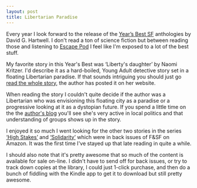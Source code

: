 ```yaml
---
layout: post
title: Libertarian Paradise
---
```

Every year I look forward to the release of the [Year’s Best SF](http://www.amazon.com/Years-Best-SF-David-Hartwell/dp/0765338203)
anthologies by David G. Hartwell. I don't read a ton of science fiction but
between reading those and listening to [Escape Pod](http://escapepod.org) I
feel like I'm exposed to a lot of the best stuff.

My favorite story in this Year's Best was ‘Liberty's daughter’ by Naomi Kritzer.
I'd describe it as a hard-boiled, Young Adult detective story set in a floating
Libertarian paradise. If that sounds intriguing you should just go
[read the whole story](http://www.naomikritzer.com/stories/libertys_daughter.html),
the author has posted it on her website.

When reading the story I couldn't quite decide if the author was a Libertarian
who was envisioning this floating city as a paradise or a progressive looking
at it as a dystopian future. If you spend a little time on the the
[author's blog](http://naomikritzer.livejournal.com/) you'll see she's very
active in local politics and that understanding of groups shows up in the story.

I enjoyed it so much I went looking for the other two stories in the series
[‘High Stakes’](http://www.amazon.com/Magazine-Fantasy-Science-November-December-ebook/dp/B00AWSUFIW/ref=sr_1_2?s=digital-text&ie=UTF8&qid=1388303603&sr=1-2)
and [‘Solidarity’](http://www.amazon.com/Magazine-Fantasy-Science-Fiction-March-ebook/dp/B00CO604RC/ref=sr_1_1?s=digital-text&ie=UTF8&qid=1388303603&sr=1-1)
which were in back issues of F&SF on Amazon. It was the first time I've stayed
up that late reading in quite a while.

I should also note that it's pretty awesome that so much of the content is
available for sale on-line. I didn't have to send off for back issues, or try to
track down copies at the library, I could just 1-click purchase, and then do
a bunch of fiddling with the Kindle app to get it to download but still pretty
awesome.